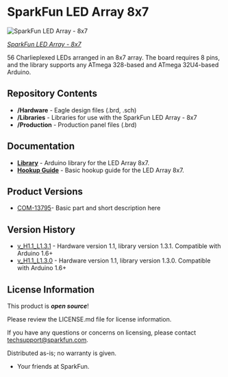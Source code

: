 SparkFun LED Array 8x7
======================

![SparkFun LED Array - 8x7](https://cdn.sparkfun.com/r/188-188/assets/parts/1/1/3/6/9/13795-01.jpg)

[*SparkFun LED Array - 8x7*](https://www.sparkfun.com/products/13795)

56 Charlieplexed LEDs arranged in an 8x7 array. The board requires 8 pins, and the library supports any ATmega 328-based and ATmega 32U4-based Arduino.

Repository Contents
-------------------

* **/Hardware** - Eagle design files (.brd, .sch)
* **/Libraries** - Libraries for use with the SparkFun LED Array - 8x7
* **/Production** - Production panel files (.brd)

Documentation
--------------
* **[Library](https://github.com/sparkfun/SparkFun_LED_Array_8x7_Arduino_Library)** - Arduino library for the LED Array 8x7.
* **[Hookup Guide](https://learn.sparkfun.com/tutorials/sparkfun-led-array-8x7-hookup-guide)** - Basic hookup guide for the LED Array 8x7.

Product Versions
----------------
* [COM-13795](https://www.sparkfun.com/products/13795)- Basic part and short description here

Version History
---------------
* [v_H1.1_L1.3.1](https://github.com/sparkfun/LED_Array_8x7/tree/v_H1.1_L1.3.1) - Hardware version 1.1, library version 1.3.1. Compatible with Arduino 1.6+
* [v_H1.1_L1.3.0](https://github.com/sparkfun/LED_Array_8x7/tree/v_H1.1_L1.3.0) - Hardware version 1.1, library version 1.3.0. Compatible with Arduino 1.6+

License Information
-------------------

This product is _**open source**_! 

Please review the LICENSE.md file for license information. 

If you have any questions or concerns on licensing, please contact techsupport@sparkfun.com.

Distributed as-is; no warranty is given.

- Your friends at SparkFun.
